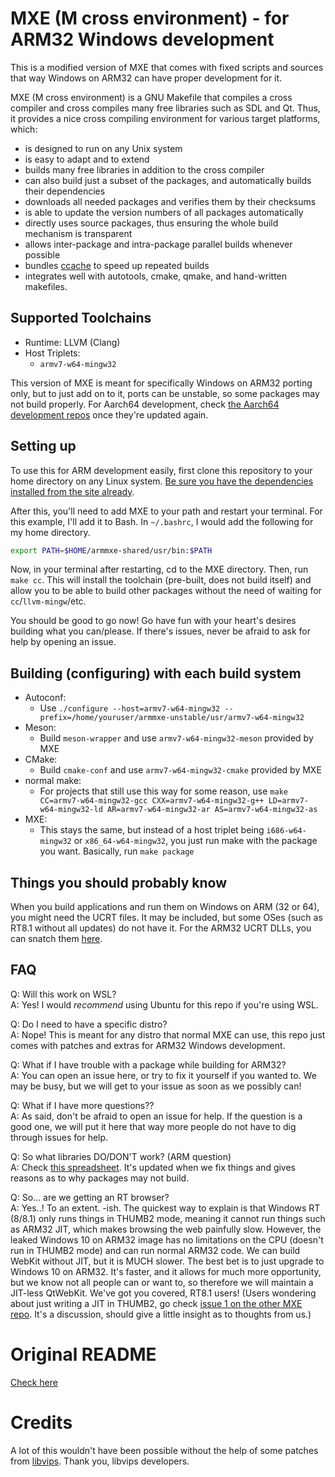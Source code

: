 # MXE (M cross environment) - for ARM32 Windows development

This is a modified version of MXE that comes with fixed scripts and sources that way Windows on ARM32 can have proper development for it.

MXE (M cross environment) is a GNU Makefile that compiles a cross
compiler and cross compiles many free libraries such as SDL and
Qt. Thus, it provides a nice cross compiling environment for
various target platforms, which:

  * is designed to run on any Unix system
  * is easy to adapt and to extend
  * builds many free libraries in addition to the cross compiler
  * can also build just a subset of the packages, and automatically builds their dependencies
  * downloads all needed packages and verifies them by their checksums
  * is able to update the version numbers of all packages automatically
  * directly uses source packages, thus ensuring the whole build mechanism is transparent
  * allows inter-package and intra-package parallel builds whenever possible
  * bundles [ccache](https://ccache.samba.org) to speed up repeated builds
  * integrates well with autotools, cmake, qmake, and hand-written makefiles.

## Supported Toolchains

  * Runtime: LLVM (Clang)
  * Host Triplets:
    - `armv7-w64-mingw32`

This version of MXE is meant for specifically Windows on ARM32 porting only, but to just add on to it, ports can be unstable, so some packages may not build properly. For Aarch64 development, check [the Aarch64 development repos](https://github.com/aarch64devel/mxe) once they're updated again.

## Setting up

To use this for ARM development easily, first clone this repository to your home directory on any Linux system. [Be sure you have the dependencies installed from the site already](https://mxe.cc/#requirements).

After this, you'll need to add MXE to your path and restart your terminal. For this example, I'll add it to Bash. In `~/.bashrc`, I would add the following for my home directory.

```bash
export PATH=$HOME/armmxe-shared/usr/bin:$PATH
```

Now, in your terminal after restarting, cd to the MXE directory. Then, run `make cc`. This will install the toolchain (pre-built, does not build itself) and allow you to be able to build other packages without the need of waiting for `cc`/`llvm-mingw`/etc.

You should be good to go now! Go have fun with your heart's desires building what you can/please. If there's issues, never be afraid to ask for help by opening an issue.

## Building (configuring) with each build system

  * Autoconf:
    - Use `./configure --host=armv7-w64-mingw32 --prefix=/home/youruser/armmxe-unstable/usr/armv7-w64-mingw32`
  * Meson:
    - Build `meson-wrapper` and use `armv7-w64-mingw32-meson` provided by MXE
  * CMake:
    - Build `cmake-conf` and use `armv7-w64-mingw32-cmake` provided by MXE
  * normal make:
    - For projects that still use this way for some reason, use `make CC=armv7-w64-mingw32-gcc CXX=armv7-w64-mingw32-g++ LD=armv7-w64-mingw32-ld AR=armv7-w64-mingw32-ar AS=armv7-w64-mingw32-as`
  * MXE:
    - This stays the same, but instead of a host triplet being `i686-w64-mingw32` or `x86_64-w64-mingw32`, you just run make with the package you want. Basically, run `make package`

## Things you should probably know

When you build applications and run them on Windows on ARM (32 or 64), you might need the UCRT files. It may be included, but some OSes (such as RT8.1 without all updates) do not have it. For the ARM32 UCRT DLLs, you can snatch them [here](resources/WinUCRT.tar.xz).

## FAQ

Q: Will this work on WSL?  \
A: Yes! I would *recommend* using Ubuntu for this repo if you're using WSL.

Q: Do I need to have a specific distro? \
A: Nope! This is meant for any distro that normal MXE can use, this repo just comes with patches and extras for ARM32 Windows development.

Q: What if I have trouble with a package while building for ARM32? \
A: You can open an issue here, or try to fix it yourself if you wanted to. We may be busy, but we will get to your issue as soon as we possibly can!

Q: What if I have more questions?? \
A: As said, don't be afraid to open an issue for help. If the question is a good one, we will put it here that way more people do not have to dig through issues for help.

Q: So what libraries DO/DON'T work? (ARM question) \
A: Check [this spreadsheet](https://docs.google.com/spreadsheets/d/1Z3FsGSXh3eOh3D9pcrw8rqQk3W11A8DudYqaO8XoQF0/edit?usp=sharing). It's updated when we fix things and gives reasons as to why packages may not build.

Q: So... are we getting an RT browser? \
A: Yes..! To an extent. -ish. The quickest way to explain is that Windows RT (8/8.1) only runs things in THUMB2 mode, meaning it cannot run things such as ARM32 JIT, which makes browsing the web painfully slow. However, the leaked Windows 10 on ARM32 image has no limitations on the CPU (doesn't run in THUMB2 mode) and can run normal ARM32 code. We can build WebKit without JIT, but it is MUCH slower. The best bet is to just upgrade to Windows 10 on ARM32. It's faster, and it allows for much more opportunity, but we know not all people can or want to, so therefore we will maintain a JIT-less QtWebKit. We've got you covered, RT8.1 users! (Users wondering about just writing a JIT in THUMB2, go check [issue 1 on the other MXE repo](https://github.com/armdevvel/mxe/issues/1). It's a discussion, should give a little insight as to thoughts from us.)

# Original README

[Check here](OGREADME.md)

# Credits

A lot of this wouldn't have been possible without the help of some patches from [libvips](https://github.com/libvips/build-win64-mxe). Thank you, libvips developers.
